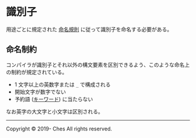 # 識別子

用途ごとに規定された [命名規則](../../style/index.md#命名規則) に従って識別子を命名する必要がある。

## 命名制約

コンパイラが識別子とそれ以外の構文要素を区別できるよう、このような命名上の制約が規定されている。

- 1 文字以上の英数字または `_` で構成される
- 開始文字が数字でない
- 予約語 ([キーワード](../keyword/index.md)) に当たらない

なお英字の大文字と小文字は区別される。

---

Copyright © 2019- Ches All rights reserved.
